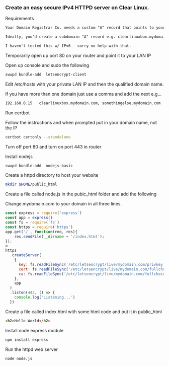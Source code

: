 ### Create an easy secure IPv4 HTTPD server on Clear Linux.
Requirements
```txt
Your Domain Registrar Co. needs a custom "A" record that points to your IPv4 IP

Ideally, you'd create a subdomain "A" record e.g. clearlinuxbox.mydomain.com

I haven't tested this w/ IPv6 - sorry no help with that.
```
Temporarily open up port 80 on your router and point it to your LAN IP 

Open up console and sudo the following
```bash
swupd bundle-add  letsencrypt-client
```
Edit /etc/hosts with your private LAN IP and then the qualified domain name.

If you have more than one domain just use a comma and add the next
e.g...
```bash
192.168.0.15   clearlinuxbox.mydomain.com, somethingelse.mydomain.com
```

Run certbot

Follow the instructions and when prompted put in your domain name, not the IP
```bash
certbot certonly --standalone
```
Turn off port 80 and turn on port 443 in router

Install nodejs
```bash
swupd bundle-add  nodejs-basic
```
Create a httpd directory to host your website
```bash
mkdir $HOME/public_html
```
Create a file called node.js in the pubic_html folder and add the following

Change mydomain.com to your domain in all three lines.

```js
const express = require('express')
const app = express()
const fs = require('fs')
const https = require('https')
app.get('/', function(req, res){
    res.sendFile(__dirname + '/index.html');
});
a
https
  .createServer(
    {
      key: fs.readFileSync('/etc/letsencrypt/live/mydomain.com/privkey.pem'),
      cert: fs.readFileSync('/etc/letsencrypt/live/mydomain.com/fullchain.pem'),
      ca: fs.readFileSync('/etc/letsencrypt/live/mydomain.com/fullchain.pem'),
    },
    app
  )
  .listen(443, () => {
    console.log('Listening...')
  })
```  

Create a file called index.html with some html code and put it in public_html
```html
<h2>Hello World</h2>
```

Install node express module
```bash
npm install express
```

Run the httpd web server
```bash
node node.js
```

